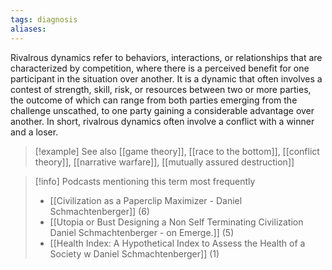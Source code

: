 ```yaml
---
tags: diagnosis
aliases:
---
```


Rivalrous dynamics refer to behaviors, interactions, or relationships that are characterized by competition, where there is a perceived benefit for one participant in the situation over another. It is a dynamic that often involves a contest of strength, skill, risk, or resources between two or more parties, the outcome of which can range from both parties emerging from the challenge unscathed, to one party gaining a considerable advantage over another. In short, rivalrous dynamics often involve a conflict with a winner and a loser.

> [!example] See also
> [[game theory]], [[race to the bottom]], [[conflict theory]], [[narrative warfare]], [[mutually assured destruction]]

> [!info] Podcasts mentioning this term most frequently
> * [[Civilization as a Paperclip Maximizer - Daniel Schmachtenberger]] (6)
> * [[Utopia or Bust Designing a Non Self Terminating Civilization   Daniel Schmachtenberger - on Emerge.]] (5)
> * [[Health Index: A Hypothetical Index to Assess the Health of a Society w  Daniel Schmachtenberger]] (1)